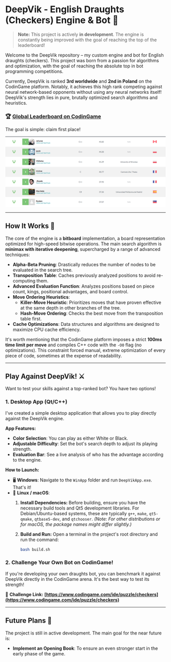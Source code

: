# DeepVik - English Draughts (Checkers) Engine & Bot 🤖

> **Note:** This project is actively **in development**. The engine is constantly being improved with the goal of reaching the top of the leaderboard!

Welcome to the DeepVik repository – my custom engine and bot for English draughts (checkers). This project was born from a passion for algorithms and optimization, with the goal of reaching the absolute top in bot programming competitions.

Currently, DeepVik is ranked **3rd worldwide** and **2nd in Poland** on the CodinGame platform. Notably, it achieves this high rank competing against neural network-based opponents without using any neural networks itself! DeepVik's strength lies in pure, brutally optimized search algorithms and heuristics.

### 🏆 [Global Leaderboard on CodinGame](https://www.codingame.com/multiplayer/bot-programming/checkers/leaderboard)
The goal is simple: claim first place!

[![Global Leaderboard](pic.png)](https://www.codingame.com/multiplayer/bot-programming/checkers/leaderboard)

---

## How It Works 🧠

The core of the engine is a **bitboard** implementation, a board representation optimized for high-speed bitwise operations. The main search algorithm is **minimax with iterative deepening**, supercharged by a range of advanced techniques:

* **Alpha-Beta Pruning**: Drastically reduces the number of nodes to be evaluated in the search tree.
* **Transposition Table**: Caches previously analyzed positions to avoid re-computing them.
* **Advanced Evaluation Function**: Analyzes positions based on piece count, kings, positional advantages, and board control.
* **Move Ordering Heuristics**:
    * **Killer-Move Heuristic**: Prioritizes moves that have proven effective at the same depth in other branches of the tree.
    * **Hash-Move Ordering**: Checks the best move from the transposition table first.
* **Cache Optimizations**: Data structures and algorithms are designed to maximize CPU cache efficiency.

It's worth mentioning that the CodinGame platform imposes a strict **100ms time limit per move** and compiles C++ code with the `-O0` flag (no optimizations). This constraint forced manual, extreme optimization of every piece of code, sometimes at the expense of readability.

---

## Play Against DeepVik! ⚔️

Want to test your skills against a top-ranked bot? You have two options!

### 1. Desktop App (Qt/C++)

I've created a simple desktop application that allows you to play directly against the DeepVik engine.

**App Features:**
* **Color Selection**: You can play as either White or Black.
* **Adjustable Difficulty**: Set the bot's search depth to adjust its playing strength.
* **Evaluation Bar**: See a live analysis of who has the advantage according to the engine.

**How to Launch:**
* 🖥️ **Windows**: Navigate to the `WinApp` folder and run `DeepVikApp.exe`. That's it!
* 🐧 **Linux / macOS**: 
    1.  **Install Dependencies:** Before building, ensure you have the necessary build tools and Qt5 development libraries. For Debian/Ubuntu-based systems, these are typically `g++`, `make`, `qt5-qmake`, `qtbase5-dev`, and `qtchooser`.
        *(Note: For other distributions or for macOS, the package names might differ slightly.)*

    2.  **Build and Run:** Open a terminal in the project's root directory and run the command:
        ```bash
        bash build.sh
        ```
### 2. Challenge Your Own Bot on CodinGame!

If you're developing your own draughts bot, you can benchmark it against DeepVik directly in the CodinGame arena. It's the best way to test its strength!

🔗 **Challenge Link:** **[https://www.codingame.com/ide/puzzle/checkers](https://www.codingame.com/ide/puzzle/checkers)**

---

## Future Plans 🚀

The project is still in active development. The main goal for the near future is:
* **Implement an Opening Book**: To ensure an even stronger start in the early phase of the game.
